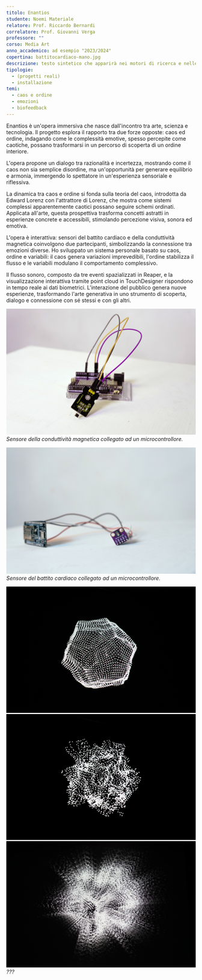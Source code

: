 ```yaml
---
titolo: Enantios
studente: Noemi Materiale
relatore: Prof. Riccardo Bernardi
correlatore: Prof. Giovanni Verga
professore: ""
corso: Media Art
anno_accademico: ad esempio "2023/2024"
copertina: battitocardiaco-mano.jpg
descrizione: testo sintetico che apparirà nei motori di ricerca e nelle anteprime dei social e della pagina dei progetti (fra 70 e 160 battute, spazi inclusi)
tipologie:
  - (progetti reali)
  - installazione
temi:
  - caos e ordine
  - emozioni
  - biofeedback
---
```


Enantios è un'opera immersiva che nasce dall'incontro tra arte, scienza e tecnologia. Il progetto esplora il rapporto tra due forze opposte: caos ed ordine, indagando come le complessità emotive, spesso percepite come caotiche, possano trasformarsi in un percorso di scoperta di un ordine interiore.

L'opera propone un dialogo tra razionalità e incertezza, mostrando come il caos non sia semplice disordine, ma un'opportunità per generare equilibrio e armonia, immergendo lo spettatore in un'esperienza sensoriale e riflessiva.

La dinamica tra caos e ordine si fonda sulla teoria del caos, introdotta da Edward Lorenz con l'attrattore di Lorenz, che mostra come sistemi complessi apparentemente caotici possano seguire schemi ordinati. Applicata all'arte, questa prospettiva trasforma concetti astratti in esperienze concrete e accessibili, stimolando percezione visiva, sonora ed emotiva.

L'opera è interattiva: sensori del battito cardiaco e della conduttività magnetica coinvolgono due partecipanti, simbolizzando la connessione tra emozioni diverse. Ho sviluppato un sistema personale basato su caos, ordine e variabili: il caos genera variazioni imprevedibili, l'ordine stabilizza il flusso e le variabili modulano il comportamento complessivo.

Il flusso sonoro, composto da tre eventi spazializzati in Reaper, e la visualizzazione interattiva tramite point cloud in TouchDesigner rispondono in tempo reale ai dati biometrici. L'interazione del pubblico genera nuove esperienze, trasformando l'arte generativa in uno strumento di scoperta, dialogo e connessione con sé stessi e con gli altri.


![Sensore della conduttività magnetica ](magnetometro.jpg)
*Sensore della conduttività magnetica collegato ad un microcontrollore.*

![Sensore del battito cardiaco](battitocardiaco.jpg)
*Sensore del battito cardiaco collegato ad un microcontrollore.*

![visualizazione ferma del sistema](1.jpg)
![fase caotica del sistema](2.jpg)
![fase ordine del sistema](3.jpg)
*???*

